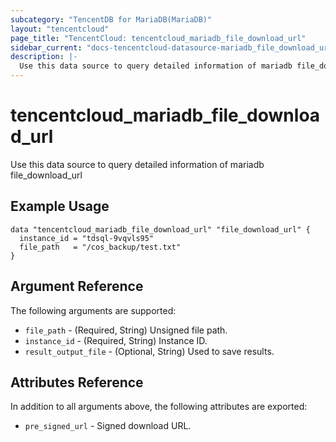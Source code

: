```yaml
---
subcategory: "TencentDB for MariaDB(MariaDB)"
layout: "tencentcloud"
page_title: "TencentCloud: tencentcloud_mariadb_file_download_url"
sidebar_current: "docs-tencentcloud-datasource-mariadb_file_download_url"
description: |-
  Use this data source to query detailed information of mariadb file_download_url
---
```


# tencentcloud_mariadb_file_download_url

Use this data source to query detailed information of mariadb file_download_url

## Example Usage

```hcl
data "tencentcloud_mariadb_file_download_url" "file_download_url" {
  instance_id = "tdsql-9vqvls95"
  file_path   = "/cos_backup/test.txt"
}
```

## Argument Reference

The following arguments are supported:

* `file_path` - (Required, String) Unsigned file path.
* `instance_id` - (Required, String) Instance ID.
* `result_output_file` - (Optional, String) Used to save results.

## Attributes Reference

In addition to all arguments above, the following attributes are exported:

* `pre_signed_url` - Signed download URL.


